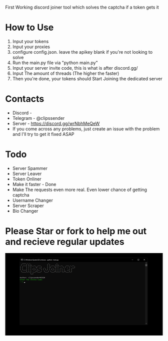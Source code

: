 First Working discord joiner tool which solves the captcha if a token gets it
# How to Use
1. Input your tokens
2. Input your proxies
3. configure config.json. leave the apikey blank if you're not looking to solve
5. Run the main.py file via "python main.py"
6. Input your server invite code, this is what is after discord.gg/
7. Input The amount of threads (The higher the faster)
8. Then you're done, your tokens should Start Joining the dedicated server
# Contacts
* Discord -
* Telegram - @clipssender
* Server - https://discord.gg/wrNbhMeQeW
* If you come across any problems, just create an issue with the problem and I'll try to get it fixed ASAP
# Todo
* Server Spammer
* Server Leaver
* Token Onliner
* Make it faster - Done
* Make The requests even more real. Even lower chance of getting captcha
* Username Changer
* Server Scraper
* Bio Changer

# Please Star or fork to help me out and recieve regular updates
![](clipsjoiner.png)

